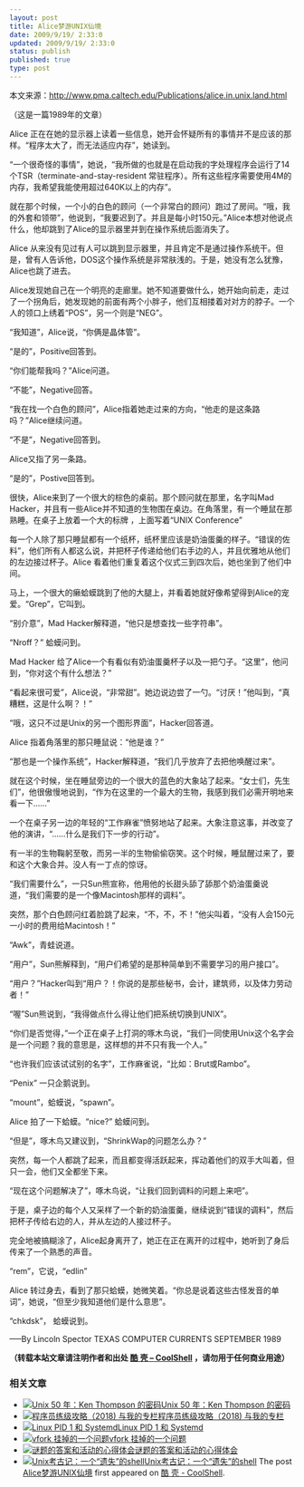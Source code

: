 ```yaml
---
layout: post
title: Alice梦游UNIX仙境
date: 2009/9/19/ 2:33:0
updated: 2009/9/19/ 2:33:0
status: publish
published: true
type: post
---
```


本文来源：<http://www.pma.caltech.edu/Publications/alice.in.unix.land.html>  

（这是一篇1989年的文章）


Alice 正在在她的显示器上读着一些信息，她开会怀疑所有的事情并不是应该的那样。“程序太大了，而无法适应内存”，她读到。


“一个很奇怪的事情”，她说，“我所做的也就是在启动我的字处理程序会运行了14个TSR（terminate-and-stay-resident 常驻程序）。所有这些程序需要使用4M的内存，我希望我能使用超过640K以上的内存”。


就在那个时候，一个小的白色的顾问（一个非常白的顾问）跑过了房间。“哦，我的外套和领带”，他说到，“我要迟到了。并且是每小时150元。”Alice本想对他说点什么，他却跳到了Alice的显示器里并到在操作系统后面消失了。



Alice 从来没有见过有人可以跳到显示器里，并且肯定不是通过操作系统干。但是，曾有人告诉他，DOS这个操作系统是非常肤浅的。于是，她没有怎么犹豫，Alice也跳了进去。


Alice发现她自己在一个明亮的走廊里。她不知道要做什么，她开始向前走，走过了一个拐角后，她发现她的前面有两个小胖子，他们互相搂着对对方的脖子。一个人的领口上绣着“POS”，另一个则是“NEG”。


“我知道”，Alice说，“你俩是晶体管”。


“是的”，Positive回答到。


“你们能帮我吗？”Alice问道。


“不能”，Negative回答。


“我在找一个白色的顾问”，Alice指着她走过来的方向，“他走的是这条路吗？”Alice继续问道。


“不是”，Negative回答到。


Alice又指了另一条路。


“是的”，Postive回答到。


很快，Alice来到了一个很大的棕色的桌前。那个顾问就在那里，名字叫Mad Hacker，并且有一些Alice并不知道的生物围在桌边。在角落里，有一个睡鼠在那熟睡。在桌子上放着一个大的标牌 ，上面写着“UNIX Conference”


每一个人除了那只睡鼠都有一个纸杯，纸杯里应该是奶油蛋羹的样子。“错误的佐料”，他们所有人都这么说，并把杯子传递给他们右手边的人，并且优雅地从他们的左边接过杯子。Alice 看着他们重复着这个仪式三到四次后，她也坐到了他们中间。


马上，一个很大的癞蛤蟆跳到了他的大腿上，并看着她就好像希望得到Alice的宠爱。“Grep”，它叫到。


“别介意”，Mad Hacker解释道，“他只是想查找一些字符串”。


“Nroff？” 蛤蟆问到。


Mad Hacker 给了Alice一个有看似有奶油蛋羹杯子以及一把勺子。“这里”，他问到，“你对这个有什么想法？”


“看起来很可爱”，Alice说，“非常甜”。她边说边尝了一勺。“讨厌！”他叫到，“真糟糕，这是什么啊？！”


“哦，这只不过是Unix的另一个图形界面”，Hacker回答道。


Alice 指着角落里的那只睡鼠说：“他是谁？”


“那也是一个操作系统”，Hacker解释道，“我们几乎放弃了去把他唤醒过来”。


就在这个时候，坐在睡鼠旁边的一个很大的蓝色的大象站了起来。“女士们，先生们”，他很傲慢地说到，“作为在这里的一个最大的生物，我感到我们必需开明地来看一下……”


一个在桌子另一边的年轻的“工作麻雀”愤努地站了起来。大象注意这事，并改变了他的演讲，“……什么是我们下一步的行动”。


有一半的生物鞠躬至敬，而另一半的生物偷偷窃笑。这个时候，睡鼠醒过来了，要和这个大象合并。没人有一丁点的惊讶。


“我们需要什么”，一只Sun熊宣称，他用他的长甜头舔了舔那个奶油蛋羹说道，“我们需要的是一个像Macintosh那样的调料”。


突然，那个白色顾问红着脸跳了起来，“不，不，不！”他尖叫着，“没有人会150元一小时的费用给Macintosh！”


“Awk”，青蛙说道。


“用户”，Sun熊解释到，“用户们希望的是那种简单到不需要学习的用户接口”。


“用户？”Hacker叫到“用户？！你说的是那些秘书，会计，建筑师，以及体力劳动者！”


“喔”Sun熊说到，“我得做点什么得让他们把系统切换到UNIX”。


“你们是否觉得，”一个正在桌子上打洞的啄木鸟说，“我们一同使用Unix这个名字会是一个问题？我的意思是，这样想的并不只有我一个人。”


“也许我们应该试试别的名字”，工作麻雀说，“比如：Brut或Rambo”。


“Penix” 一只企鹅说到。


“mount”，蛤蟆说，“spawn”。


Alice 拍了一下蛤蟆。“nice?” 蛤蟆问到。


“但是”，啄木鸟又建议到，“ShrinkWap的问题怎么办？”


突然，每一个人都跳了起来，而且都变得活跃起来，挥动着他们的双手大叫着，但只一会，他们又全都坐下来。


“现在这个问题解决了”，啄木鸟说，“让我们回到调料的问题上来吧”。


于是，桌子边的每个人又采样了一个新的奶油蛋羹，继续说到“错误的调料”，然后把杯子传给右边的人，并从左边的人接过杯子。


完全地被搞糊涂了，Alice起身离开了，她正在正在离开的过程中，她听到了身后传来了一个熟悉的声音。


“rem”，它说，“edlin”


Alice 转过身去，看到了那只蛤蟆，她微笑着。“你总是说着这些古怪发音的单词”，她说，“但至少我知道他们是什么意思”。


“chkdsk”， 蛤蟆说到。


—–By Lincoln Spector TEXAS COMPUTER CURRENTS SEPTEMBER 1989



**（转载本站文章请注明作者和出处 [酷 壳 – CoolShell](https://coolshell.cn/) ，请勿用于任何商业用途）**



### 相关文章

* [![Unix 50 年：Ken Thompson 的密码](https://coolshell.cn/wp-content/uploads/2019/11/ken.dennis-300x186-1-150x150.jpeg)](https://coolshell.cn/articles/19996.html)[Unix 50 年：Ken Thompson 的密码](https://coolshell.cn/articles/19996.html)
* [![程序员练级攻略（2018)  与我的专栏](https://coolshell.cn/wp-content/uploads/2018/05/300x262-150x150.jpg)](https://coolshell.cn/articles/18360.html)[程序员练级攻略（2018) 与我的专栏](https://coolshell.cn/articles/18360.html)
* [![Linux PID 1 和 Systemd](https://coolshell.cn/wp-content/uploads/2017/07/systemd-1-150x150.jpeg)](https://coolshell.cn/articles/17998.html)[Linux PID 1 和 Systemd](https://coolshell.cn/articles/17998.html)
* [![vfork 挂掉的一个问题](https://coolshell.cn/wp-content/uploads/2014/11/tux-fork-150x150.gif)](https://coolshell.cn/articles/12103.html)[vfork 挂掉的一个问题](https://coolshell.cn/articles/12103.html)
* [![谜题的答案和活动的心得体会](https://coolshell.cn/wp-content/uploads/2014/08/puzzle-150x150.png)](https://coolshell.cn/articles/11847.html)[谜题的答案和活动的心得体会](https://coolshell.cn/articles/11847.html)
* [![Unix考古记：一个“遗失”的shell](https://coolshell.cn/wp-content/uploads/2013/04/figure1-150x150.gif)](https://coolshell.cn/articles/9410.html)[Unix考古记：一个“遗失”的shell](https://coolshell.cn/articles/9410.html)
The post [Alice梦游UNIX仙境](https://coolshell.cn/articles/1439.html) first appeared on [酷 壳 - CoolShell](https://coolshell.cn).